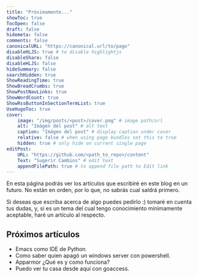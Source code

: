 ```yaml
---
title: "Próximamente..."
showToc: true
TocOpen: false
draft: false
hidemeta: false
comments: false
canonicalURL: "https://canonical.url/to/page"
disableHLJS: true # to disable highlightjs
disableShare: false
disableHLJS: false
hideSummary: false
searchHidden: true
ShowReadingTime: true
ShowBreadCrumbs: true
ShowPostNavLinks: true
ShowWordCount: true
ShowRssButtonInSectionTermList: true
UseHugoToc: true
cover:
    image: "/img/posts/<post>/cover.png" # image path/url
    alt: "Imágen del post" # alt text
    caption: "Imágen del post" # display caption under cover
    relative: false # when using page bundles set this to true
    hidden: true # only hide on current single page
editPost:
    URL: "https://github.com/<path_to_repo>/content"
    Text: "Sugerir Cambios" # edit text
    appendFilePath: true # to append file path to Edit link
---
```


En esta página podrás ver los artículos que escribiré en este blog en un futuro. No están en orden, por lo que, no sabrás cual saldrá primero.

Si deseas que escriba acerca de algo puedes pedirlo :) tomaré en cuenta tus dudas, y, si es un tema del cual tengo conocimiento mínimamente aceptable, haré un artículo al respecto.

## Próximos artículos

- Emacs como IDE de Python.
- Como saber quien apagó un windows server con powershell.
- Apparmor ¿Qué es y como funciona?
- Puedo ver tu casa desde aquí con goaccess.
